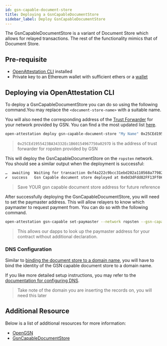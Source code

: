 ```yaml
---
id: gsn-capable-document-store
title: Deploying a GsnCapableDocumentStore
sidebar_label: Deploy GsnCapableDocumentStore
---
```


The GsnCapableDocumentStore is a variant of Document Store which allows for relayed transactions. The rest of the functionality mimics that of Document Store.

## Pre-requisite

- [OpenAttestation CLI](/docs/component/open-attestation-cli) installed
- Private key to an Ethereum wallet with sufficient ethers or a [wallet](/docs/verifiable-document/wallet)

## Deploying via OpenAttestation CLI

To deploy a GsnCapableDocumentStore you can do so using the following command.You may replace the `<document-store-name>` with a suitable name.

You will also need the corresponding address of the [Trust Forwarder](https://docs.opengsn.org/learn/index.html#forwarder) for your network provided by GSN. You can find a the most updated list [here](https://docs.opengsn.org/gsn-provider/networks.html).

```bash
open-attestation deploy gsn-capable-document-store "My Name" 0x25CEd1955423BA34332Ec1B60154967750a0297D --network ropsten
```

> `0x25CEd1955423BA34332Ec1B60154967750a0297D` is the address of trust forwarder for ropsten provided by GSN

This will deploy the GsnCapableDocumentStore on the `ropsten` network. You should see a similar output when the deployment is successful:

```bash
…  awaiting  Waiting for transaction 0xf4a222c9bcc31ebd202a110568a7798218477482b773f49290e1df8b4936a313 to be mined
✔  success   Gsn Capable document store deployed at 0x0d3dFdd82FF13Ff06a336e28CABE465B64fD8168
```

> Save YOUR gsn capable document store address for future reference

After successfully deploying the GsnCapableDocumentStore, you will need to set the paymaster address. This will allow relayers to know which paymaster to request payment from. You can do so with the following command.

```bash
open-attestation gsn-capable set-paymaster --network ropsten --gsn-capable-address 0x0d3dFdd82FF13Ff06a336e28CABE465B64fD8168 --paymaster-address 0xcB94584760bCA09e9fa7117C4eE966814f17a306
```

> This allows our dapps to look up the paymaster address for your contract without additional declaration.

### DNS Configuration

Similar to [binding the document store to a domain name](../verifiable-document/document-store), you will have to bind the identity of the GSN capable document store to a domain name.

If you like more detailed setup instructions, you may refer to the [documentation for configuring DNS](../advanced/configuring-dns/).

> Take note of the domain you are inserting the records on, you will need this later

## Additional Resource

Below is a list of additional resources for more information:

- [OpenGSN](https://docs.opengsn.org/learn/index.html)
- [GsnCapableDocumentStore](https://github.com/Open-Attestation/document-store/blob/master/contracts/GsnCapableDocumentStore.sol)
